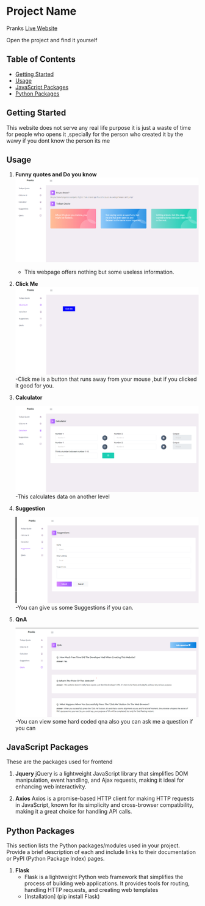 # Project Name
Pranks [Live Website](https://prank-bmo9.onrender.com/)

Open the project and find it yourself

## Table of Contents
- [Getting Started](#getting-started)
- [Usage](#usage)
- [JavaScript Packages](#javascript-packages)
- [Python Packages](#python-packages)



## Getting Started

This website does not serve any real life purpose it is just a waste of time for people who opens it ,specially for the person who created it by the wawy if you dont know the person its me


## Usage

1. **Funny quotes and Do you know**
    ![funny right???](static/img/page1.png)

    - This webpage offers nothing but some useless information.


2. **Click Me**
    ![image of image editing exmaple 1](static/img/button.png)
    -Click me is a button that runs away from your mouse ,but if you clicked it good for you.

3. **Calculator**

    ![Calculator](static/img/cal.png)
    -This calculates data on another level

3. **Suggestion**

    ![Calculator](static/img/sug.png)
    -You can give us some Suggestions if you can.

3. **QnA**

    ![Calculator](static/img/qna.png)
    -You can view some hard coded qna also you can ask me a question if you can




## JavaScript Packages

These are the packages used for frontend 

1. **Jquery**
    jQuery is a lightweight JavaScript library that simplifies DOM manipulation, event handling, and Ajax requests, making it ideal for enhancing web interactivity.


2. **Axios**
    Axios is a promise-based HTTP client for making HTTP requests in JavaScript, known for its simplicity and cross-browser compatibility, making it a great choice for handling API calls.

## Python Packages

This section lists the Python packages/modules used in your project. Provide a brief description of each and include links to their documentation or PyPI (Python Package Index) pages.

1. **Flask**
   -  Flask is a lightweight Python web framework that simplifies the process of building web applications. It provides tools for routing, handling HTTP requests, and creating web templates
   - [Installation] (pip install Flask)
